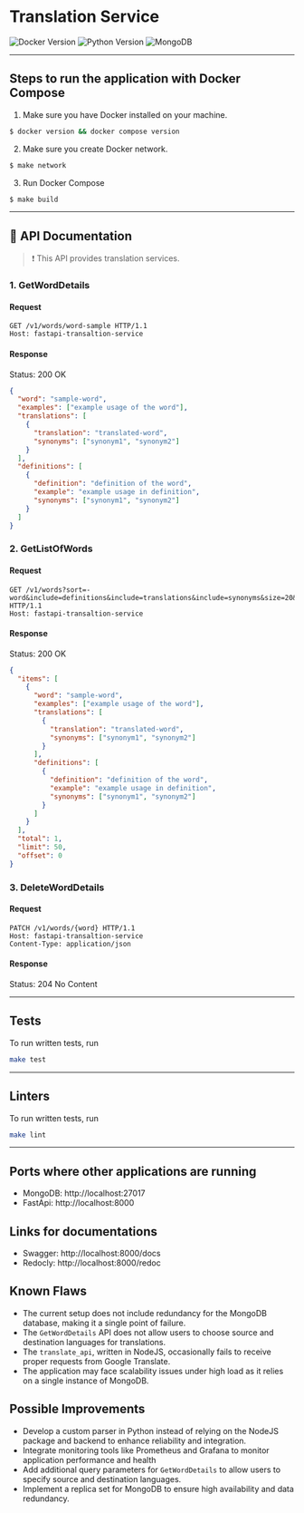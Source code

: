 
# Translation Service

![Docker Version](https://img.shields.io/badge/docker-v26.1.1-2496ED.svg?style=for-the-badge&logo=docker)
![Python Version](https://img.shields.io/badge/python-v3.11-blue.svg?style=for-the-badge&logo=python) ![MongoDB](https://img.shields.io/badge/MongoDB-47A248.svg?style=for-the-badge&logo=mongodb&logoColor=white)

---

## Steps to run the application with Docker Compose

1. Make sure you have Docker installed on your machine.
```sh
$ docker version && docker compose version
```

2. Make sure you create Docker network.
```sh
$ make network
```

3. Run Docker Compose
```sh
$ make build
```
---
## 📕 API Documentation

> ❗ This API provides translation services.

### 1. GetWordDetails
#### Request
```http request
GET /v1/words/word-sample HTTP/1.1
Host: fastapi-transaltion-service
```
#### Response
Status: 200 OK
```json
{
  "word": "sample-word",
  "examples": ["example usage of the word"],
  "translations": [
    {
      "translation": "translated-word",
      "synonyms": ["synonym1", "synonym2"]
    }
  ],
  "definitions": [
    {
      "definition": "definition of the word",
      "example": "example usage in definition",
      "synonyms": ["synonym1", "synonym2"]
    }
  ]
}
```

### 2. GetListOfWords
#### Request
```http request
GET /v1/words?sort=-word&include=definitions&include=translations&include=synonyms&size=20&page=1 HTTP/1.1
Host: fastapi-transaltion-service
```
#### Response
Status: 200 OK
```json
{
  "items": [
    {
      "word": "sample-word",
      "examples": ["example usage of the word"],
      "translations": [
        {
          "translation": "translated-word",
          "synonyms": ["synonym1", "synonym2"]
        }
      ],
      "definitions": [
        {
          "definition": "definition of the word",
          "example": "example usage in definition",
          "synonyms": ["synonym1", "synonym2"]
        }
      ]
    }
  ],
  "total": 1,
  "limit": 50,
  "offset": 0
}
```

### 3. DeleteWordDetails
#### Request
```http request
PATCH /v1/words/{word} HTTP/1.1
Host: fastapi-transaltion-service
Content-Type: application/json
```
#### Response
Status: 204 No Content

---
## Tests
To run written tests, run
   ```sh
   make test
   ```
---

## Linters
To run written tests, run
   ```sh
   make lint
   ```
---


## Ports where other applications are running

- MongoDB: http://localhost:27017
- FastApi: http://localhost:8000

## Links for documentations
- Swagger: http://localhost:8000/docs
- Redocly: http://localhost:8000/redoc



## Known Flaws
- The current setup does not include redundancy for the MongoDB database, making it a single point of failure.
- The `GetWordDetails` API does not allow users to choose source and destination languages for translations.
- The `translate_api`, written in NodeJS, occasionally fails to receive proper requests from Google Translate.
- The application may face scalability issues under high load as it relies on a single instance of MongoDB.

## Possible Improvements
- Develop a custom parser in Python instead of relying on the NodeJS package and backend to enhance reliability and integration.
- Integrate monitoring tools like Prometheus and Grafana to monitor application performance and health
- Add additional query parameters for `GetWordDetails` to allow users to specify source and destination languages.
- Implement a replica set for MongoDB to ensure high availability and data redundancy.
